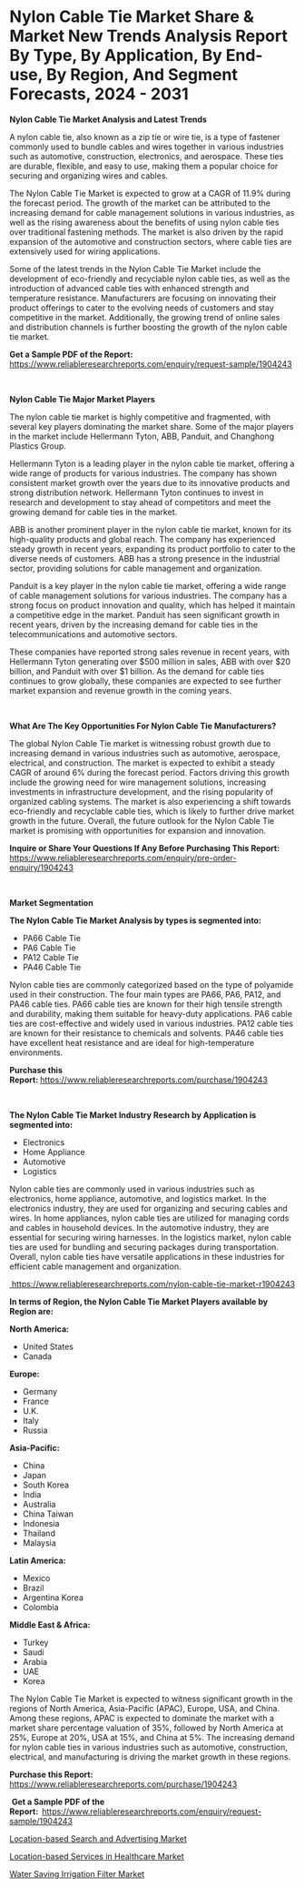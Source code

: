 <p><h1>Nylon Cable Tie Market Share & Market New Trends Analysis Report By Type, By Application, By End-use, By Region, And Segment Forecasts, 2024 - 2031</h1></p><p><strong>Nylon Cable Tie Market Analysis and Latest Trends</strong></p>
<p><p>A nylon cable tie, also known as a zip tie or wire tie, is a type of fastener commonly used to bundle cables and wires together in various industries such as automotive, construction, electronics, and aerospace. These ties are durable, flexible, and easy to use, making them a popular choice for securing and organizing wires and cables.</p><p>The Nylon Cable Tie Market is expected to grow at a CAGR of 11.9% during the forecast period. The growth of the market can be attributed to the increasing demand for cable management solutions in various industries, as well as the rising awareness about the benefits of using nylon cable ties over traditional fastening methods. The market is also driven by the rapid expansion of the automotive and construction sectors, where cable ties are extensively used for wiring applications.</p><p>Some of the latest trends in the Nylon Cable Tie Market include the development of eco-friendly and recyclable nylon cable ties, as well as the introduction of advanced cable ties with enhanced strength and temperature resistance. Manufacturers are focusing on innovating their product offerings to cater to the evolving needs of customers and stay competitive in the market. Additionally, the growing trend of online sales and distribution channels is further boosting the growth of the nylon cable tie market.</p></p>
<p><strong>Get a Sample PDF of the Report:&nbsp;</strong> <a href="https://www.reliableresearchreports.com/enquiry/request-sample/1904243">https://www.reliableresearchreports.com/enquiry/request-sample/1904243</a></p>
<p>&nbsp;</p>
<p><strong>Nylon Cable Tie Major Market Players</strong></p>
<p><p>The nylon cable tie market is highly competitive and fragmented, with several key players dominating the market share. Some of the major players in the market include Hellermann Tyton, ABB, Panduit, and Changhong Plastics Group. </p><p>Hellermann Tyton is a leading player in the nylon cable tie market, offering a wide range of products for various industries. The company has shown consistent market growth over the years due to its innovative products and strong distribution network. Hellermann Tyton continues to invest in research and development to stay ahead of competitors and meet the growing demand for cable ties in the market.</p><p>ABB is another prominent player in the nylon cable tie market, known for its high-quality products and global reach. The company has experienced steady growth in recent years, expanding its product portfolio to cater to the diverse needs of customers. ABB has a strong presence in the industrial sector, providing solutions for cable management and organization.</p><p>Panduit is a key player in the nylon cable tie market, offering a wide range of cable management solutions for various industries. The company has a strong focus on product innovation and quality, which has helped it maintain a competitive edge in the market. Panduit has seen significant growth in recent years, driven by the increasing demand for cable ties in the telecommunications and automotive sectors.</p><p>These companies have reported strong sales revenue in recent years, with Hellermann Tyton generating over $500 million in sales, ABB with over $20 billion, and Panduit with over $1 billion. As the demand for cable ties continues to grow globally, these companies are expected to see further market expansion and revenue growth in the coming years.</p></p>
<p>&nbsp;</p>
<p><strong>What Are The Key Opportunities For Nylon Cable Tie Manufacturers?</strong></p>
<p><p>The global Nylon Cable Tie market is witnessing robust growth due to increasing demand in various industries such as automotive, aerospace, electrical, and construction. The market is expected to exhibit a steady CAGR of around 6% during the forecast period. Factors driving this growth include the growing need for wire management solutions, increasing investments in infrastructure development, and the rising popularity of organized cabling systems. The market is also experiencing a shift towards eco-friendly and recyclable cable ties, which is likely to further drive market growth in the future. Overall, the future outlook for the Nylon Cable Tie market is promising with opportunities for expansion and innovation.</p></p>
<p><strong>Inquire or Share Your Questions If Any Before Purchasing This Report:</strong> <a href="https://www.reliableresearchreports.com/enquiry/pre-order-enquiry/1904243">https://www.reliableresearchreports.com/enquiry/pre-order-enquiry/1904243</a></p>
<p>&nbsp;</p>
<p><strong>Market Segmentation</strong></p>
<p><strong>The Nylon Cable Tie Market Analysis by types is segmented into:</strong></p>
<p><ul><li>PA66 Cable Tie</li><li>PA6 Cable Tie</li><li>PA12 Cable Tie</li><li>PA46 Cable Tie</li></ul></p>
<p><p>Nylon cable ties are commonly categorized based on the type of polyamide used in their construction. The four main types are PA66, PA6, PA12, and PA46 cable ties. PA66 cable ties are known for their high tensile strength and durability, making them suitable for heavy-duty applications. PA6 cable ties are cost-effective and widely used in various industries. PA12 cable ties are known for their resistance to chemicals and solvents. PA46 cable ties have excellent heat resistance and are ideal for high-temperature environments.</p></p>
<p><strong>Purchase this Report:&nbsp;</strong><a href="https://www.reliableresearchreports.com/purchase/1904243">https://www.reliableresearchreports.com/purchase/1904243</a></p>
<p>&nbsp;</p>
<p><strong>The Nylon Cable Tie Market Industry Research by Application is segmented into:</strong></p>
<p><ul><li>Electronics</li><li>Home Appliance</li><li>Automotive</li><li>Logistics</li></ul></p>
<p><p>Nylon cable ties are commonly used in various industries such as electronics, home appliance, automotive, and logistics market. In the electronics industry, they are used for organizing and securing cables and wires. In home appliances, nylon cable ties are utilized for managing cords and cables in household devices. In the automotive industry, they are essential for securing wiring harnesses. In the logistics market, nylon cable ties are used for bundling and securing packages during transportation. Overall, nylon cable ties have versatile applications in these industries for efficient cable management and organization.</p></p>
<p><a href="https://www.reliableresearchreports.com/nylon-cable-tie-market-r1904243">&nbsp;https://www.reliableresearchreports.com/nylon-cable-tie-market-r1904243</a></p>
<p><strong>In terms of Region, the Nylon Cable Tie Market Players available by Region are:</strong></p>
<p>
    <p> <strong> North America: </strong>
        <ul>
            <li>United States</li>
            <li>Canada</li>
        </ul>
        </p> 
    <p> <strong> Europe: </strong>
        <ul>
            <li>Germany</li>
            <li>France</li>
            <li>U.K.</li>
            <li>Italy</li>
            <li>Russia</li>
        </ul>
        </p> 
    <p> <strong> Asia-Pacific: </strong>
        <ul>
            <li>China</li>
            <li>Japan</li>
            <li>South Korea</li>
            <li>India</li>
            <li>Australia</li>
            <li>China Taiwan</li>
            <li>Indonesia</li>
            <li>Thailand</li>
            <li>Malaysia</li>
        </ul>
        </p> 
    <p> <strong> Latin America: </strong>
        <ul>
            <li>Mexico</li>
            <li>Brazil</li>
            <li>Argentina Korea</li>
            <li>Colombia</li>
        </ul>
        </p> 
    <p> <strong> Middle East & Africa: </strong>
        <ul>
            <li>Turkey</li>
            <li>Saudi</li>
            <li>Arabia</li>
            <li>UAE</li>
            <li>Korea</li>
        </ul>
    </p>
    </p>
<p><p>The Nylon Cable Tie Market is expected to witness significant growth in the regions of North America, Asia-Pacific (APAC), Europe, USA, and China. Among these regions, APAC is expected to dominate the market with a market share percentage valuation of 35%, followed by North America at 25%, Europe at 20%, USA at 15%, and China at 5%. The increasing demand for nylon cable ties in various industries such as automotive, construction, electrical, and manufacturing is driving the market growth in these regions.</p></p>
<p><strong>Purchase this Report: </strong><a href="https://www.reliableresearchreports.com/purchase/1904243">https://www.reliableresearchreports.com/purchase/1904243</a></p>
<p>&nbsp;<strong>Get a Sample PDF of the Report:&nbsp;&nbsp;</strong><a href="https://www.reliableresearchreports.com/enquiry/request-sample/1904243">https://www.reliableresearchreports.com/enquiry/request-sample/1904243</a></p>
<p><strong></strong></p>
<p><p><a href="https://github.com/thereveren80/Market-Research-Report-List-1/blob/main/location-based-search-and-advertising-market.md">Location-based Search and Advertising Market</a></p><p><a href="https://github.com/alexcrou8/Market-Research-Report-List-1/blob/main/location-based-services-in-healthcare-market.md">Location-based Services in Healthcare Market</a></p><p><a href="https://issuu.com/reportprime-2/docs/water-saving-irrigation-filter-market-size-2030.pp">Water Saving Irrigation Filter Market</a></p></p>